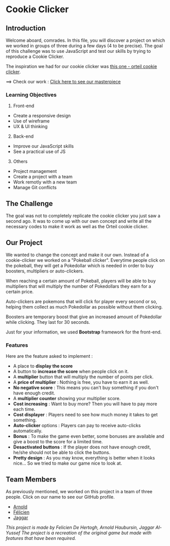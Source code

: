 # Cookie Clicker

## Introduction

Welcome aboard, comrades. In this file, you will discover a project on which we worked in groups of three during a few days (4 to be precise). 
The goal of this challenge was to use JavaScript and test our skills by trying to reproduce a Cookie Clicker.

The inspiration we had for our cookie clicker was [this one - orteil cookie clicker](https://orteil.dashnet.org/cookieclicker/).

==> Check our work : [Click here to see our masterpiece](https://jaggaryussef.github.io/Cookie-Clicker/)

### Learning Objectives

1. Front-end
- Create a responsive design
- Use of wireframe
- UX & UI thinking

2. Back-end
- Improve our JavaScript skills
- See a practical use of JS

3. Others
- Project management
- Create a project with a team 
- Work remotly with a new team
- Manage Git conflicts



## The Challenge

The goal was not to completely replicate the cookie clicker you just saw a second ago. It was to come up with our own concept and write all the necessary codes to make it work as well as the Orteil cookie clicker.

## Our Project

We wanted to change the concept and make it our own. Instead of a cookie-clicker we worked on a "Pokeball clicker". Everytime people click on the pokeball, they will get a Pokedollar which is needed in order to buy boosters, multipliers or auto-clickers. 

When reaching a certain amount of Pokeball, players will be able to buy multipliers that will multiply the number of Pokedollars they earn for a certain price. 

Auto-clickers are pokemons that will click for player every second or so, helping them collect as much Pokedollar as possible without them clicking.

Boosters are temporary boost that give an increased amount of Pokedollar while clicking. They last for 30 seconds.

Just for your information, we used **Bootstrap** framework for the front-end.

### Features

Here are the feature asked to implement :

- A place to **display the score**
- A button to **increase the score** when people click on it.
- A **multiplier** button that will multiply the number of points per click.
- A **price of multiplier** : Nothing is free, you have to earn it as well.
- **No negative score** : This means you can't buy something if you don't have enough credit.
- A **multiplier counter** showing your multiplier score.
- **Cost increasing** : Want to buy more? Then you will have to pay more each time.
- **Cost displayer** : Players need to see how much money it takes to get something.
- **Auto-clicker** options : Players can pay to receive auto-clicks automatically.
- **Bonus** : To make the game even better, some bonuses are available and give a boost to the score for a limited time.
- **Desactivated buttons** : If the player does not have enough credit, he/she should not be able to click the buttons.
- **Pretty design** : As you may know, everything is better when it looks nice... So we tried to make our game nice to look at. 


## Team Members

As previously mentioned, we worked on this project in a team of three people.
Click on our name to see our GitHub profile.

- [Arnold](https://github.com/arnoldhaub)
- [Félicien](https://github.com/JaggarYussef)
- [Jaggar](https://github.com/feldeh)





*This project is made by Felicien De Hertogh, Arnold Haubursin, Jaggar Al-Yussef*
*The project is a recreation of the original game but made with features that have been required.*

